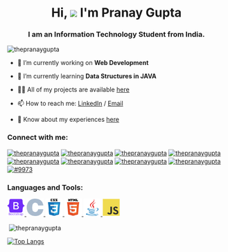 <h1 align="center">Hi, <img src="https://github.com/TheDudeThatCode/TheDudeThatCode/blob/master/Assets/Hi.gif" width="35px"> I'm Pranay Gupta</h1>
<h3 align="center">I am an Information Technology Student from India.</h3>

<p align="left"> <img src="https://komarev.com/ghpvc/?username=thepranaygupta&label=Profile%20views&color=0e75b6&style=flat" alt="thepranaygupta" /> </p>

- 🔭 I’m currently working on **Web Development**

- 🌱 I’m currently learning **Data Structures in JAVA**

- 👨‍💻 All of my projects are available [here](https://github.com/thepranaygupta?tab=repositories)

- 📫 How to reach me: [LinkedIn](https://www.linkedin.com/in/thepranaygupta/) / [Email](mailto:pranayguptamain@gmail.com)

- 📄 Know about my experiences [here](https://www.linkedin.com/in/thepranaygupta/)

<h3 align="left">Connect with me:</h3>
<p align="left">
<a href="https://twitter.com/thepranaygupta" target="blank"><img align="center" src="https://cdn.jsdelivr.net/npm/simple-icons@3.0.1/icons/twitter.svg" alt="thepranaygupta" height="30" width="40" /></a>
<a href="https://linkedin.com/in/thepranaygupta" target="blank"><img align="center" src="https://cdn.jsdelivr.net/npm/simple-icons@3.0.1/icons/linkedin.svg" alt="thepranaygupta" height="30" width="40" /></a>
<a href="https://fb.com/thepranaygupta" target="blank"><img align="center" src="https://cdn.jsdelivr.net/npm/simple-icons@3.0.1/icons/facebook.svg" alt="thepranaygupta" height="30" width="40" /></a>
<a href="https://instagram.com/thepranaygupta" target="blank"><img align="center" src="https://cdn.jsdelivr.net/npm/simple-icons@3.0.1/icons/instagram.svg" alt="thepranaygupta" height="30" width="40" /></a>
<a href="https://www.codechef.com/users/thepranaygupta" target="blank"><img align="center" src="https://cdn.jsdelivr.net/npm/simple-icons@3.1.0/icons/codechef.svg" alt="thepranaygupta" height="30" width="40" /></a>
<a href="https://www.hackerrank.com/thepranaygupta" target="blank"><img align="center" src="https://cdn.jsdelivr.net/npm/simple-icons@3.0.1/icons/hackerrank.svg" alt="thepranaygupta" height="30" width="40" /></a>
<a href="https://codeforces.com/profile/thepranaygupta" target="blank"><img align="center" src="https://cdn.jsdelivr.net/npm/simple-icons@3.0.1/icons/codeforces.svg" alt="thepranaygupta" height="30" width="40" /></a>
<a href="https://auth.geeksforgeeks.org/user/thepranaygupta" target="blank"><img align="center" src="https://cdn.jsdelivr.net/npm/simple-icons@3.0.1/icons/geeksforgeeks.svg" alt="thepranaygupta" height="30" width="40" /></a>
<a href="https://discord.gg/#9973" target="blank"><img align="center" src="https://cdn.jsdelivr.net/npm/simple-icons@3.0.1/icons/discord.svg" alt="#9973" height="30" width="40" /></a>
</p>

<h3 align="left">Languages and Tools:</h3>
<p align="left"> <a href="https://getbootstrap.com" target="_blank"> <img src="https://raw.githubusercontent.com/devicons/devicon/master/icons/bootstrap/bootstrap-plain-wordmark.svg" alt="bootstrap" width="40" height="40"/> </a> <a href="https://www.cprogramming.com/" target="_blank"> <img src="https://raw.githubusercontent.com/devicons/devicon/master/icons/c/c-original.svg" alt="c" width="40" height="40"/> </a> <a href="https://www.w3schools.com/css/" target="_blank"> <img src="https://raw.githubusercontent.com/devicons/devicon/master/icons/css3/css3-original-wordmark.svg" alt="css3" width="40" height="40"/> </a> <a href="https://www.w3.org/html/" target="_blank"> <img src="https://raw.githubusercontent.com/devicons/devicon/master/icons/html5/html5-original-wordmark.svg" alt="html5" width="40" height="40"/> </a> <a href="https://www.java.com" target="_blank"> <img src="https://raw.githubusercontent.com/devicons/devicon/master/icons/java/java-original.svg" alt="java" width="40" height="40"/> </a> <a href="https://developer.mozilla.org/en-US/docs/Web/JavaScript" target="_blank"> <img src="https://raw.githubusercontent.com/devicons/devicon/master/icons/javascript/javascript-original.svg" alt="javascript" width="40" height="40"/> </a> </p>

<p>&nbsp;<img align="center" src="https://github-readme-stats.vercel.app/api?username=thepranaygupta&show_icons=true&locale=en" alt="thepranaygupta" /></p>

[![Top Langs](https://github-readme-stats.vercel.app/api/top-langs/?username=thepranaygupta&layout=compact)](#)
